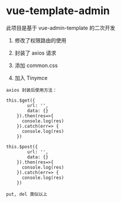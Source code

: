 # vue-template-admin

此项目是基于 vue-admin-template 的二次开发

1. 修改了权限路由的使用

2. 封装了 axios 请求

3. 添加 common.css

4. 加入 Tinymce

```
axios 封装后使用方法：

this.$get({
        url: '',
        data: {}
    }).then(res=>{
      console.log(res)
    }).catch(err=> {
      console.log(res)
    })
    
this.$post({
        url: '',
        data: {}
    }).then(res=>{
      console.log(res)
    }).catch(err=> {
      console.log(res)
    })
    
put, del 类似以上
```